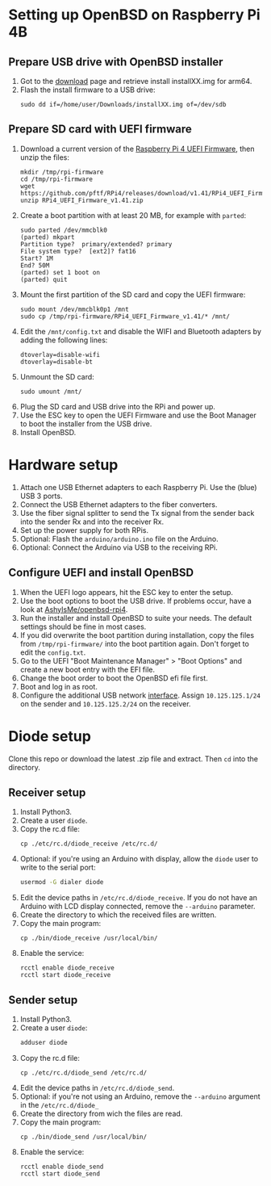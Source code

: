 # Setting up OpenBSD on Raspberry Pi 4B
## Prepare USB drive with OpenBSD installer
1. Got to the [download](https://www.openbsd.org/faq/faq4.html#Download) page and retrieve install installXX.img for arm64.
1. Flash the install firmware to a USB drive:
   ```
   sudo dd if=/home/user/Downloads/installXX.img of=/dev/sdb
   ```
## Prepare SD card with UEFI firmware
1. Download a current version of the [Raspberry Pi 4 UEFI Firmware](https://github.com/pftf/RPi4/tags), then unzip the files:
   ```
   mkdir /tmp/rpi-firmware
   cd /tmp/rpi-firmware
   wget https://github.com/pftf/RPi4/releases/download/v1.41/RPi4_UEFI_Firmware_v1.41.zip
   unzip RPi4_UEFI_Firmware_v1.41.zip
   ```
1. Create a boot partition with at least 20 MB, for example with `parted`:
   ```
   sudo parted /dev/mmcblk0
   (parted) mkpart
   Partition type?  primary/extended? primary
   File system type?  [ext2]? fat16
   Start? 1M
   End? 50M
   (parted) set 1 boot on
   (parted) quit
   ```
1. Mount the first partition of the SD card and copy the UEFI firmware:
   ```
   sudo mount /dev/mmcblk0p1 /mnt
   sudo cp /tmp/rpi-firmware/RPi4_UEFI_Firmware_v1.41/* /mnt/
   ```
1. Edit the `/mnt/config.txt` and disable the WIFI and Bluetooth adapters by adding the following lines:
   ```
   dtoverlay=disable-wifi
   dtoverlay=disable-bt
   ```
1. Unmount the SD card:
   ```
   sudo umount /mnt/
   ```
1. Plug the SD card and USB drive into the RPi and power up.
1. Use the ESC key to open the UEFI Firmware and use the Boot Manager to boot the installer from the USB drive.
1. Install OpenBSD.

# Hardware setup
1. Attach one USB Ethernet adapters to each Raspberry Pi. Use the (blue) USB 3 ports.
1. Connect the USB Ethernet adapters to the fiber converters.
1. Use the fiber signal splitter to send the Tx signal from the sender back into the sender Rx and into the receiver Rx.
1. Set up the power supply for both RPis.
1. Optional: Flash the `arduino/arduino.ino` file on the Arduino.
1. Optional: Connect the Arduino via USB to the receiving RPi.

## Configure UEFI and install OpenBSD
1. When the UEFI logo appears, hit the ESC key to enter the setup.
1. Use the boot options to boot the USB drive. If problems occur, have a look at [AshyIsMe/openbsd-rpi4](https://github.com/AshyIsMe/openbsd-rpi4).
1. Run the installer and install OpenBSD to suite your needs. The default settings should be fine in most cases.
1. If you did overwrite the boot partition during installation, copy the files from `/tmp/rpi-firmware/` into the boot partition again. Don't forget to edit the `config.txt`.
1. Go to the UEFI "Boot Maintenance Manager" > "Boot Options" and create a new boot entry with the EFI file.
1. Change the boot order to boot the OpenBSD efi file first.
1. Boot and log in as root.
1. Configure the additional USB network [interface](https://man.openbsd.org/hostname.if.5). Assign `10.125.125.1/24` on the sender and `10.125.125.2/24` on the receiver.

# Diode setup
Clone this repo or download the latest .zip file and extract. Then `cd` into the directory.

## Receiver setup
1. Install Python3.
1. Create a user `diode`.
1. Copy the rc.d file:
   ```
   cp ./etc/rc.d/diode_receive /etc/rc.d/
   ```
1. Optional: if you're using an Arduino with display, allow the `diode` user to write to the serial port:
   ```sh
   usermod -G dialer diode
   ```
1. Edit the device paths in `/etc/rc.d/diode_receive`. If you do not have an Arduino with LCD display connected, remove the `--arduino` parameter.
1. Create the directory to which the received files are written.
1. Copy the main program:
   ```
   cp ./bin/diode_receive /usr/local/bin/
   ```
1. Enable the service:
   ```
   rcctl enable diode_receive
   rcctl start diode_receive
   ```

## Sender setup
1. Install Python3.
1. Create a user `diode`:
   ```sh
   adduser diode
   ```
1. Copy the rc.d file:
   ```
   cp ./etc/rc.d/diode_send /etc/rc.d/
   ```
1. Edit the device paths in `/etc/rc.d/diode_send`.
1. Optional: if you're not using an Arduino, remove the `--arduino` argument in the `/etc/rc.d/diode_`
1. Create the directory from wich the files are read.
1. Copy the main program:
   ```
   cp ./bin/diode_send /usr/local/bin/
   ```
1. Enable the service:
   ```
   rcctl enable diode_send
   rcctl start diode_send
   ```

